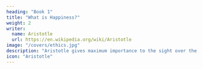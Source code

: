 ```yaml
---
heading: "Book 1"
title: "What is Happiness?"
weight: 2
writer:
  name: Aristotle
  url: https://en.wikipedia.org/wiki/Aristotle
image: "/covers/ethics.jpg"
description: "Aristotle gives maximum importance to the sight over the other senses"
icon: "Aristotle"
---
```

